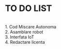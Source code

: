 # TO DO LIST

 <br>
1. Cod Miscare Autonoma <br>
2. Asamblare robot <br>
3. Interfata IoT <br>
4. Redactare licenta  <br>
